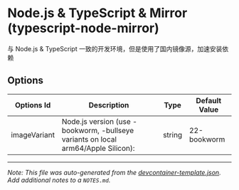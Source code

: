 
# Node.js & TypeScript & Mirror (typescript-node-mirror)

与 Node.js & TypeScript 一致的开发环境，但是使用了国内镜像源，加速安装依赖

## Options

| Options Id | Description | Type | Default Value |
|-----|-----|-----|-----|
| imageVariant | Node.js version (use -bookworm, -bullseye variants on local arm64/Apple Silicon): | string | 22-bookworm |



---

_Note: This file was auto-generated from the [devcontainer-template.json](https://github.com/aliuq/devcontainers/blob/main/templates/src/typescript-node-mirror/devcontainer-template.json).  Add additional notes to a `NOTES.md`._
